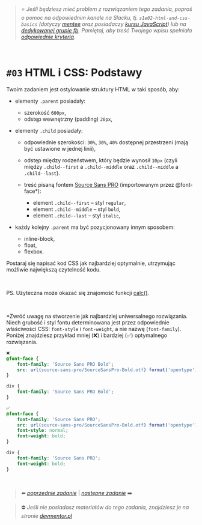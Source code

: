> :star: *Jeśli będziesz mieć problem z rozwiązaniem tego zadania, poproś o pomoc na odpowiednim kanale na Slacku, tj. `s1e02-html-and-css-basics` (dotyczy [mentee](https://devmentor.pl/mentoring-javascript/) oraz posiadaczy [kursu JavaScript](https://devmentor.pl/p/javascript-for-beginners/)) lub na [dedykowanej grupie fb](https://www.facebook.com/groups/155234921740033). Pamiętaj, aby treść Twojego wpisu spełniała [odpowiednie kryteria](https://devmentor.pl/jak-prosic-o-pomoc/).*

&nbsp;

# `#03` HTML i CSS: Podstawy

Twoim zadaniem jest ostylowanie struktury HTML w taki sposób, aby:

- elementy `.parent` posiadały:
    - szerokość `600px`,
    - odstęp wewnętrzny (padding) `20px`,

- elementy `.child` posiadały:
    - odpowiednie szerokości: `30%`, `30%`, `40%` dostępnej przestrzeni (mają być ustawione w jednej linii),


    - odstęp między rodzeństwem, który będzie wynosił `10px` (czyli między `.child--first` a `.child--middle` oraz `.child--middle` a `.child--last`).


    - treść pisaną fontem [Source Sans PRO](https://www.fontsquirrel.com/fonts/source-sans-pro) (importowanym przez @font-face*):
        - element `.child--first` – styl `regular`,
        - element `.child--middle` – styl `bold`,
        - element `.child--last` – styl `italic`,

        
- każdy kolejny `.parent` ma być pozycjonowany innym sposobem:
    - inline-block,
    - float,
    - flexbox.

Postaraj się napisać kod CSS jak najbardziej optymalnie, utrzymując możliwie największą czytelność kodu.

&nbsp;

PS. Użyteczna może okazać się znajomość funkcji [calc()](https://www.w3schools.com/cssref/func_calc.asp).

&nbsp;

*Zwróć uwagę na stworzenie jak najbardziej uniwersalnego rozwiązania. Niech grubość i styl fontu determinowana jest przez odpowiednie właściwości CSS: `font-style` i `font-weight`, a nie nazwę (`font-family`). Poniżej znajdziesz przykład mniej (❌) i bardziej (✅) optymalnego rozwiązania.
```css
❌
@font-face {
	font-family: 'Source Sans PRO Bold';
	src: url(source-sans-pro/SourceSansPro-Bold.otf) format('opentype');
}

div {
	font-family: 'Source Sans PRO Bold';
}
```
```css
✅
@font-face {
	font-family: 'Source Sans PRO';
	src: url(source-sans-pro/SourceSansPro-Bold.otf) format('opentype');
	font-style: normal;
	font-weight: bold;
}

div {
	font-family: 'Source Sans PRO';
	font-weight: bold;
}
```

&nbsp;
> :arrow_left: [*poprzednie zadanie*](./../02) | [*następne zadanie*](./../04) :arrow_right:

> :no_entry: *Jeśli nie posiadasz materiałów do tego zadania, znajdziesz je na stronie [devmentor.pl](https://devmentor.pl/p/html-and-css-basics/)*
